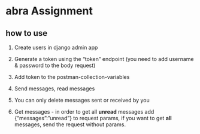 # abra Assignment

## how to use

1. Create users in django admin app


2. Generate a token using the “token” endpoint 
(you need to add username & password to the body request)


3. Add token to the postman-collection-variables


4. Send messages, read messages


5. You can only delete messages sent or received by you


6. Get messages - in order to get all **unread** messages add 
{“messages”:”unread”} to request params, if you want to 
get **all** messages, send the request without params.
